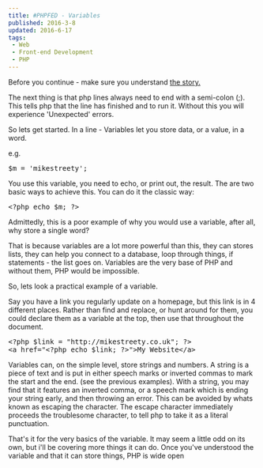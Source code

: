 ```yaml
---
title: #PHPFED - Variables
published: 2016-3-8
updated: 2016-6-17
tags:
 - Web
 - Front-end Development
 - PHP
---
```


<p>Before you continue - make sure you understand <a title="PHP for Front-End Devs: The Story" href="/blog/php-for-front-end-devs-the-story">the story.</a></p>

<p>The next thing is that php lines always need to end with a semi-colon (;). This tells php that the line has finished and to run it. Without this you will experience 'Unexpected' errors.</p>



<p>So lets get started. In a line - Variables let you store data, or a value, in a word.</p>



<p>e.g.<br>
</p>



<pre class="language-php">$m = 'mikestreety';</pre>







<p>You use this variable, you need to echo, or print out, the result. The are two basic ways to achieve this. You can do it the classic way:<br>
</p>



<pre class="language-php">&lt;?php echo $m; ?&gt;</pre>







<p>Admittedly, this is a poor example of why you would use a variable, after all, why store a single word?</p>



<p>That is because variables are a lot more powerful than this, they can stores lists, they can help you connect to a database, loop through things, if statements - the list goes on. Variables are the very base of PHP and without them, PHP would be impossible.</p>



<p>So, lets look a practical example of a variable.</p>



<p>Say you have a link you regularly update on a homepage, but this link is in 4 different places. Rather than find and replace, or hunt around for them, you could declare them as a variable at the top, then use that throughout the document.</p>



<pre class="language-php">&lt;?php $link = "http://mikestreety.co.uk"; ?&gt;
&lt;a href="&lt;?php echo $link; ?&gt;"&gt;My Website&lt;/a&gt;</pre>







<p>Variables can, on the simple level, store strings and numbers. A string is a piece of text and is put in either speech marks or inverted commas to mark the start and the end. (see the previous examples). With a string, you may find that it features an inverted comma, or a speech mark which is ending your string early, and then throwing an error. This can be avoided by whats known as escaping the character. The escape character immediately proceeds the troublesome character, to tell php to take it as a literal punctuation.</p>



<p>That's it for the very basics of the variable. It may seem a little odd on its own, but i'll be covering more things it can do. Once you've understood the variable and that it can store things, PHP is wide open</p>